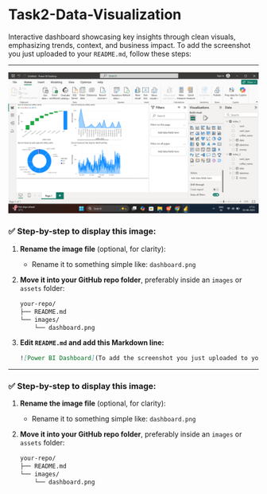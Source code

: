 # Task2-Data-Visualization
Interactive dashboard showcasing key insights through clean visuals, emphasizing trends, context, and business impact.
To add the screenshot you just uploaded to your `README.md`, follow these steps:

---
![Power BI Dashboard](https://github.com/SUSHREE-SUBHADARSINI-JENA/Task2-Data-Visualization/blob/main/dashboard.png?raw=true)
### ✅ **Step-by-step to display this image:**

1. **Rename the image file** (optional, for clarity):

   * Rename it to something simple like: `dashboard.png`

2. **Move it into your GitHub repo folder**, preferably inside an `images` or `assets` folder:

   ```
   your-repo/
   ├── README.md
   └── images/
       └── dashboard.png
   ```

3. **Edit `README.md` and add this Markdown line:**

   ```markdown
   ![Power BI Dashboard](To add the screenshot you just uploaded to your `README.md`:

---

### ✅ **Step-by-step to display this image:**

1. **Rename the image file** (optional, for clarity):

   * Rename it to something simple like: `dashboard.png`

2. **Move it into your GitHub repo folder**, preferably inside an `images` or `assets` folder:

   ```
   your-repo/
   ├── README.md
   └── images/
       └── dashboard.png
   ```


